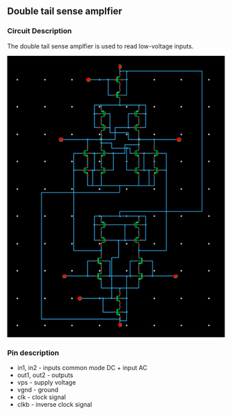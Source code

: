 ## Double tail sense amplfier

### Circuit Description

The double tail sense amplfier is used to read low-voltage inputs.

![Circuit diagram](double_tail_sense_amplifier_schematic.png)

### Pin description

* in1, in2 - inputs common mode DC + input AC
* out1, out2  - outputs 
* vps - supply voltage
* vgnd - ground
* clk - clock signal
* clkb - inverse clock signal
